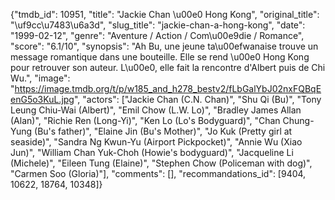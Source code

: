 {"tmdb_id": 10951, "title": "Jackie Chan \u00e0 Hong Kong", "original_title": "\uf9cc\u7483\u6a3d", "slug_title": "jackie-chan-a-hong-kong", "date": "1999-02-12", "genre": "Aventure / Action / Com\u00e9die / Romance", "score": "6.1/10", "synopsis": "Ah Bu, une jeune ta\u00efwanaise trouve un message romantique dans une bouteille. Elle se rend \u00e0 Hong Kong pour retrouver son auteur. L\u00e0, elle fait la rencontre d'Albert puis de Chi Wu.", "image": "https://image.tmdb.org/t/p/w185_and_h278_bestv2/fLbGalYbJ02nxFQBqEenG5o3KuL.jpg", "actors": ["Jackie Chan (C.N. Chan)", "Shu Qi (Bu)", "Tony Leung Chiu-Wai (Albert)", "Emil Chow (L.W. Lo)", "Bradley James Allan (Alan)", "Richie Ren (Long-Yi)", "Ken Lo (Lo's Bodyguard)", "Chan Chung-Yung (Bu's father)", "Elaine Jin (Bu's Mother)", "Jo Kuk (Pretty girl at seaside)", "Sandra Ng Kwun-Yu (Airport Pickpocket)", "Annie Wu (Xiao Jun)", "William Chan Yuk-Choh (Howie's bodyguard)", "Jacqueline Li (Michele)", "Eileen Tung (Elaine)", "Stephen Chow (Policeman with dog)", "Carmen Soo (Gloria)"], "comments": [], "recommandations_id": [9404, 10622, 18764, 10348]}